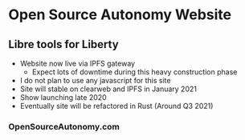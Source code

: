 # Open Source Autonomy Website
## Libre tools for Liberty
-  Website now live via IPFS gateway
	- Expect lots of downtime during this heavy construction phase
-  I do not plan to use any javascript for this site
-  Site will stable on clearweb and IPFS in January 2021
-  Show launching late 2020
-  Eventually site will be refactored in Rust (Around Q3 2021)
### OpenSourceAutonomy.com
